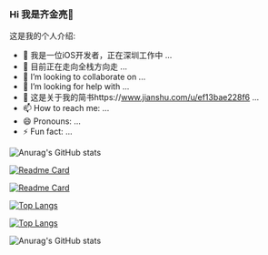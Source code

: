 ### Hi 我是齐金亮👋

这是我的个人介绍:

- 🔭 我是一位iOS开发者，正在深圳工作中 ...
- 🌱 目前正在走向全栈方向走 ...
- 👯 I’m looking to collaborate on ...
- 🤔 I’m looking for help with ...
- 💬 这是关于我的简书https://www.jianshu.com/u/ef13bae228f6 ...
- 📫 How to reach me: ...
- 😄 Pronouns: ...
- ⚡ Fun fact: ...

![Anurag's GitHub stats](https://github-readme-stats.vercel.app/api?username=qijinliang&show_icons=true&theme=radical)

[![Readme Card](https://github-readme-stats.vercel.app/api/pin/?username=qijinliang&repo=SwiftUI-WorkSpace)](https://github.com/qijinliang/SwiftUI-WorkSpace)

[![Readme Card](https://github-readme-stats.vercel.app/api/pin/?username=qijinliang&repo=SwiftUI)](https://github.com/qijinliang/SwiftUI)

[![Top Langs](https://github-readme-stats.vercel.app/api/top-langs/?username=qijinliang&layout=compact)](https://github.com/qijinliang/SwiftUI-WorkSpace)

[![Top Langs](https://github-readme-stats.vercel.app/api/top-langs/?username=qijinliang&layout=compact)](https://github.com/qijinliang/CodeForJob)

![Anurag's GitHub stats](https://github-readme-stats.vercel.app/api?username=anuraghazra&show_icons=true)




